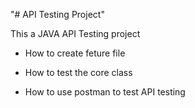 "# API Testing Project" 

This a JAVA API Testing project 

- How to create feture file
- How to test the core class

 - How to use postman to test API testing 
